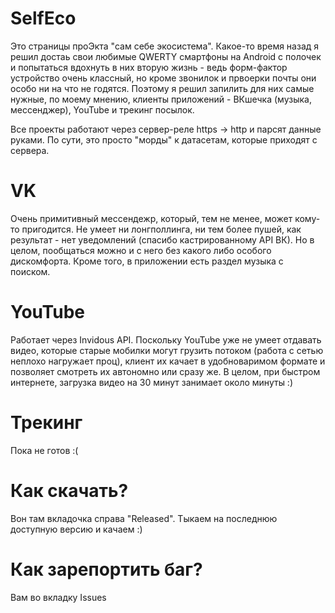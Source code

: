 # SelfEco
Это страницы проЭкта "сам себе экосистема". Какое-то время назад я решил достаь свои любимые QWERTY смартфоны на Android с полочек и попытаться вдохнуть в них вторую жизнь - ведь форм-фактор устройство очень классный, но кроме звонилок и првоерки почты они особо ни на что не годятся. Поэтому я решил запилить для них самые нужные, по моему мнению, клиенты приложений - ВКшечка (музыка, мессенджер), YouTube и трекинг посылок.

Все проекты работают через сервер-реле https -> http и парсят данные руками. По сути, это просто "морды" к датасетам, которые приходят с сервера.

# VK
Очень примитивный мессендежр, который, тем не менее, может кому-то пригодится. Не умеет ни лонгполлинга, ни тем более пушей, как результат - нет уведомлений (спасибо кастрированному API ВК). Но в целом, пообщаться можно и с него без какого либо особого дискомфорта. Кроме того, в приложении есть раздел музыка с поиском.

# YouTube
Работает через Invidous API. Поскольку YouTube уже не умеет отдавать видео, которые старые мобилки могут грузить потоком (работа с сетью неплохо нагружает проц), клиент их качает в удобноваримом формате и позволяет смотреть их автономно или сразу же. В целом, при быстром интернете, загрузка видео на 30 минут занимает около минуты :)

# Трекинг
Пока не готов :(

# Как скачать?
Вон там вкладочка справа "Released". Тыкаем на последнюю доступную версию и качаем :)

# Как зарепортить баг?
Вам во вкладку Issues
